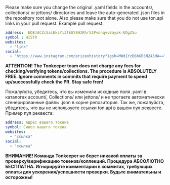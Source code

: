 Please make sure you change the original .yaml fields in the accounts/, collections/ or jettons/ directories and leave the auto-generated .json files in the repository root alone. Also please make sure that you do not use ton.api links in your pull request.
Example pull request:

```yaml
address:  EQBJdCZcSaiEkzYiZfkGY8H3Rhr51PvonqvvEayak-UOgZSu
symbol : HISTR
websites:
  - "link"
social:
  - "https://www.instagram.com/priceohistory?igsh=MWd1YzB6bGR5N243dA=="
```

**ATTENTION! The Tonkeeper team does not charge any fees for checking/verifying tokens/collections. The procedure is ABSOLUTELY FREE. Ignore comments in commits that require payment to speed up/successfully check the PR. Stay safe fren!**

Пожалуйста, убедитесь, что вы изменили исходные поля .yaml в каталогах account/, Collections/ или jettons/ и не трогаете автоматически сгенерированные файлы .json в корне репозитория. Так же, пожалуйста, убедитесь, что вы не используете ссылки ton.api в вашем пул реквесте.
Пример пул реквеста:

```yaml
address: Адрес вашего токена 
symbol: Сивол вашего токена
websites:
  - "ссылка"
social:
  - "ссылка"
  ```

**ВНИМАНИЕ! Команда Tonkeeper не берет никакой оплаты за проверку/верификацию токенов/коллекций. Процедура АБСОЛЮТНО БЕСПЛАТНА. Игнорируйте комментарии в коммитах, требующих оплаты для ускорения/успешности проверки. Будьте внимательны и осторожны!**
